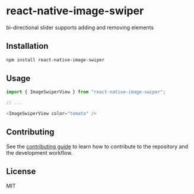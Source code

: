 # react-native-image-swiper

bi-directional slider supports adding and removing elements

## Installation

```sh
npm install react-native-image-swiper
```

## Usage

```js
import { ImageSwiperView } from "react-native-image-swiper";

// ...

<ImageSwiperView color="tomato" />
```

## Contributing

See the [contributing guide](CONTRIBUTING.md) to learn how to contribute to the repository and the development workflow.

## License

MIT
